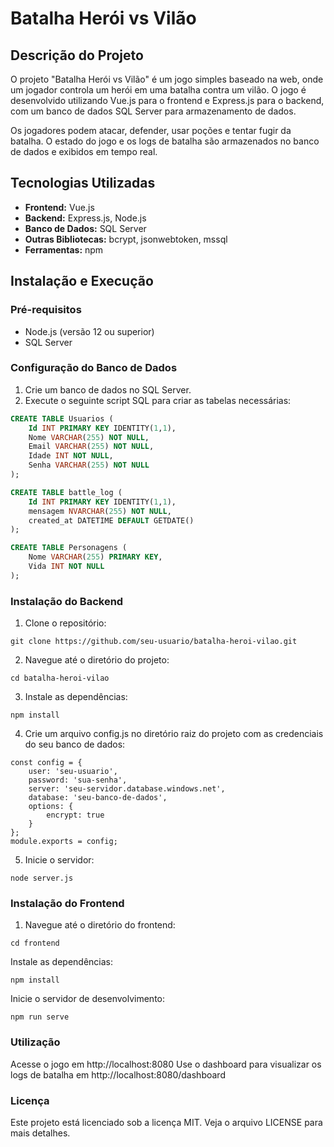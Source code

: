 # Batalha Herói vs Vilão

## Descrição do Projeto

O projeto "Batalha Herói vs Vilão" é um jogo simples baseado na web, onde um jogador controla um herói em uma batalha contra um vilão. O jogo é desenvolvido utilizando Vue.js para o frontend e Express.js para o backend, com um banco de dados SQL Server para armazenamento de dados.

Os jogadores podem atacar, defender, usar poções e tentar fugir da batalha. O estado do jogo e os logs de batalha são armazenados no banco de dados e exibidos em tempo real.

## Tecnologias Utilizadas

- **Frontend:** Vue.js
- **Backend:** Express.js, Node.js
- **Banco de Dados:** SQL Server
- **Outras Bibliotecas:** bcrypt, jsonwebtoken, mssql
- **Ferramentas:** npm

## Instalação e Execução

### Pré-requisitos

- Node.js (versão 12 ou superior)
- SQL Server

### Configuração do Banco de Dados

1. Crie um banco de dados no SQL Server.
2. Execute o seguinte script SQL para criar as tabelas necessárias:

```sql
CREATE TABLE Usuarios (
    Id INT PRIMARY KEY IDENTITY(1,1),
    Nome VARCHAR(255) NOT NULL,
    Email VARCHAR(255) NOT NULL,
    Idade INT NOT NULL,
    Senha VARCHAR(255) NOT NULL
);

CREATE TABLE battle_log (
    Id INT PRIMARY KEY IDENTITY(1,1),
    mensagem NVARCHAR(255) NOT NULL,
    created_at DATETIME DEFAULT GETDATE()
);

CREATE TABLE Personagens (
    Nome VARCHAR(255) PRIMARY KEY,
    Vida INT NOT NULL
);
```
### Instalação do Backend
1. Clone o repositório:
```
git clone https://github.com/seu-usuario/batalha-heroi-vilao.git
```
2. Navegue até o diretório do projeto:
```
cd batalha-heroi-vilao
```
3. Instale as dependências:
```
npm install
```
4. Crie um arquivo config.js no diretório raiz do projeto com as credenciais do seu banco de dados:
```
const config = {
    user: 'seu-usuario',
    password: 'sua-senha',
    server: 'seu-servidor.database.windows.net',
    database: 'seu-banco-de-dados',
    options: {
        encrypt: true
    }
};
module.exports = config;
```
5. Inicie o servidor:
```
node server.js
```
### Instalação do Frontend
1. Navegue até o diretório do frontend:
```
cd frontend
```
Instale as dependências:
```
npm install
```
Inicie o servidor de desenvolvimento:
```
npm run serve
```
### Utilização
Acesse o jogo em http://localhost:8080
Use o dashboard para visualizar os logs de batalha em http://localhost:8080/dashboard
### Licença
Este projeto está licenciado sob a licença MIT. Veja o arquivo LICENSE para mais detalhes.
